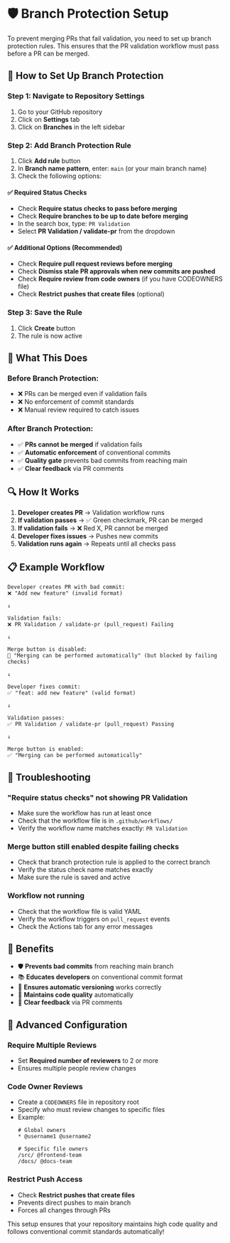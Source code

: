 # 🛡️ Branch Protection Setup

To prevent merging PRs that fail validation, you need to set up branch protection rules. This ensures that the PR validation workflow must pass before a PR can be merged.

## 🔧 How to Set Up Branch Protection

### Step 1: Navigate to Repository Settings
1. Go to your GitHub repository
2. Click on **Settings** tab
3. Click on **Branches** in the left sidebar

### Step 2: Add Branch Protection Rule
1. Click **Add rule** button
2. In **Branch name pattern**, enter: `main` (or your main branch name)
3. Check the following options:

#### ✅ **Required Status Checks**
- Check **Require status checks to pass before merging**
- Check **Require branches to be up to date before merging**
- In the search box, type: `PR Validation`
- Select **PR Validation / validate-pr** from the dropdown

#### ✅ **Additional Options (Recommended)**
- Check **Require pull request reviews before merging**
- Check **Dismiss stale PR approvals when new commits are pushed**
- Check **Require review from code owners** (if you have CODEOWNERS file)
- Check **Restrict pushes that create files** (optional)

### Step 3: Save the Rule
1. Click **Create** button
2. The rule is now active

## 🎯 What This Does

### **Before Branch Protection:**
- ❌ PRs can be merged even if validation fails
- ❌ No enforcement of commit standards
- ❌ Manual review required to catch issues

### **After Branch Protection:**
- ✅ **PRs cannot be merged** if validation fails
- ✅ **Automatic enforcement** of conventional commits
- ✅ **Quality gate** prevents bad commits from reaching main
- ✅ **Clear feedback** via PR comments

## 🔍 How It Works

1. **Developer creates PR** → Validation workflow runs
2. **If validation passes** → ✅ Green checkmark, PR can be merged
3. **If validation fails** → ❌ Red X, PR cannot be merged
4. **Developer fixes issues** → Pushes new commits
5. **Validation runs again** → Repeats until all checks pass

## 📋 Example Workflow

```
Developer creates PR with bad commit:
❌ "Add new feature" (invalid format)

↓

Validation fails:
❌ PR Validation / validate-pr (pull_request) Failing

↓

Merge button is disabled:
🚫 "Merging can be performed automatically" (but blocked by failing checks)

↓

Developer fixes commit:
✅ "feat: add new feature" (valid format)

↓

Validation passes:
✅ PR Validation / validate-pr (pull_request) Passing

↓

Merge button is enabled:
✅ "Merging can be performed automatically"
```

## 🚨 Troubleshooting

### **"Require status checks" not showing PR Validation**
- Make sure the workflow has run at least once
- Check that the workflow file is in `.github/workflows/`
- Verify the workflow name matches exactly: `PR Validation`

### **Merge button still enabled despite failing checks**
- Check that branch protection rule is applied to the correct branch
- Verify the status check name matches exactly
- Make sure the rule is saved and active

### **Workflow not running**
- Check that the workflow file is valid YAML
- Verify the workflow triggers on `pull_request` events
- Check the Actions tab for any error messages

## 🎯 Benefits

- 🛡️ **Prevents bad commits** from reaching main branch
- 📚 **Educates developers** on conventional commit format
- 🚀 **Ensures automatic versioning** works correctly
- 🔄 **Maintains code quality** automatically
- 📝 **Clear feedback** via PR comments

## 🔧 Advanced Configuration

### **Require Multiple Reviews**
- Set **Required number of reviewers** to 2 or more
- Ensures multiple people review changes

### **Code Owner Reviews**
- Create a `CODEOWNERS` file in repository root
- Specify who must review changes to specific files
- Example:
  ```
  # Global owners
  * @username1 @username2
  
  # Specific file owners
  /src/ @frontend-team
  /docs/ @docs-team
  ```

### **Restrict Push Access**
- Check **Restrict pushes that create files**
- Prevents direct pushes to main branch
- Forces all changes through PRs

This setup ensures that your repository maintains high code quality and follows conventional commit standards automatically!
